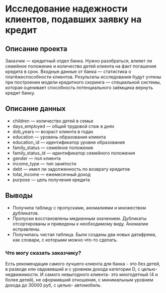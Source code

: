 # Исследование надежности клиентов, подавших заявку на кредит
## Описание проекта

Заказчик — кредитный отдел банка. Нужно разобраться, влияет ли семейное положение и количество детей клиента на факт погашения кредита в срок. Входные данные от банка — статистика о платёжеспособности клиентов.
Результаты исследования будут учтены при построении модели кредитного скоринга — специальной системы, которая оценивает способность потенциального заёмщика вернуть кредит банку.

## Описание данных
- children — количество детей в семье
- days_employed — общий трудовой стаж в днях
- dob_years — возраст клиента в годах
- education — уровень образования клиента
- education_id — идентификатор уровня образования
- family_status — семейное положение
- family_status_id — идентификатор семейного положения
- gender — пол клиента
- income_type — тип занятости
- debt — имел ли задолженность по возврату кредитов
- total_income — ежемесячный доход
- purpose — цель получения кредита
## Выводы
- Получила таблицу с пропусками, аномалиями и множеством дубликатов. 
- Пропуски восстановлены медианным значением. Дубликаты отсортированы и приведены к необходимому виду. Аномалии исправлены. 
- Получилась чистая таблица. Были созданы два новых датафрема, как словари, с которыми можно что-то сделать.
### Что могу сказать заказчику?
Есть рекомендация самого лучшего клиента для банка - это без детей, в разводе или овдовевший и с уровнем дохода категории D, с целью- недвижимости.
И самого невыгодного клиента- это многодетный (4 и более детей), не оформивший отношения, с минимальным уровнем дохода до 30000 руб, с целью- автомобиль.
